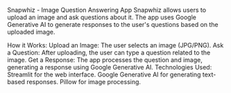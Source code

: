 Snapwhiz - Image Question Answering App
Snapwhiz allows users to upload an image and ask questions about it. The app uses Google Generative AI to generate responses to the user's questions based on the uploaded image.

How it Works:
Upload an Image: The user selects an image (JPG/PNG).
Ask a Question: After uploading, the user can type a question related to the image.
Get a Response: The app processes the question and image, generating a response using Google Generative AI.
Technologies Used:
Streamlit for the web interface.
Google Generative AI for generating text-based responses.
Pillow for image processing.

